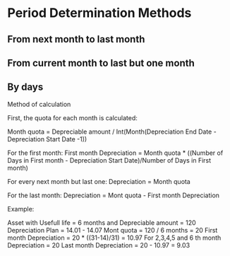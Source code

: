 # Period Determination Methods

## From next month to last month

## From current month to last but one month

## By days

Method of calculation

First, the quota for each month is calculated:

Month quotа = Depreciable amount / Int(Month(Depreciation End Date - Depreciation Start Date -1))

For the first month: First month Depreciation =  Month quotа * ((Number of Days in First month - Depreciation Start Date)/Number of Days in First month)

For every next month but last one: Depreciation =  Month quotа

For the last month: Depreciation = Mont quotа - First month Depreciation

Example:

Asset with Usefull life = 6 months and Depreciable amount = 120
Depreciation Plan = 14.01 - 14.07
Mont quotа = 120 / 6 months = 20 
First month Depreciation = 20 * ((31-14)/31) = 10.97
For 2,3,4,5 and 6 th month Depreciation = 20
Last month Depreciation = 20 - 10.97 = 9.03
